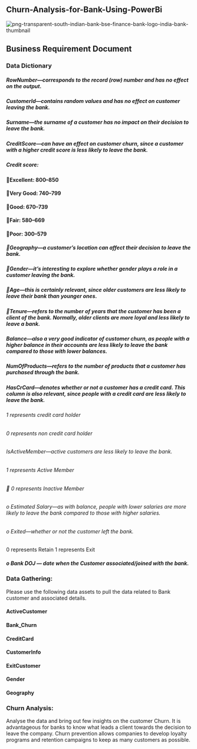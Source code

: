 ## Churn-Analysis-for-Bank-Using-PowerBi


![png-transparent-south-indian-bank-bse-finance-bank-logo-india-bank-thumbnail](https://github.com/Nikitasuryawanshi/Churn-Analysis-for-bank-using-PowerBI/assets/105000370/76ec82c0-8d82-449b-89a9-cdc337e46a0e)

## Business Requirement Document
### Data Dictionary
##### RowNumber—corresponds to the record (row) number and has no effect on the output.
##### CustomerId—contains random values and has no effect on customer leaving the bank.
##### Surname—the surname of a customer has no impact on their decision to leave the bank.
##### CreditScore—can have an effect on customer churn, since a customer with a higher credit score is less likely to leave the bank.
##### Credit score:
#### Excellent: 800–850
#### Very Good: 740–799
#### Good: 670–739
#### Fair: 580–669
#### Poor: 300–579

##### Geography—a customer’s location can affect their decision to leave the bank.
##### Gender—it’s interesting to explore whether gender plays a role in a customer leaving the bank.
##### Age—this is certainly relevant, since older customers are less likely to leave their bank than younger ones.
##### Tenure—refers to the number of years that the customer has been a client of the bank. Normally, older clients are more loyal and less likely to leave a bank.
#####  Balance—also a very good indicator of customer churn, as people with a higher balance in their accounts are less likely to leave the bank compared to those with lower balances.
#####  NumOfProducts—refers to the number of products that a customer has purchased through the bank. 
#####  HasCrCard—denotes whether or not a customer has a credit card. This column is also relevant, since people with a credit card are less likely to leave the bank.
######  1 represents credit card holder
###### 0 represents non credit card holder
######  IsActiveMember—active customers are less likely to leave the bank.
######  1 represents Active Member
######  0 represents Inactive Member
###### o Estimated Salary—as with balance, people with lower salaries are more likely to leave the bank compared to those with higher salaries.
###### o Exited—whether or not the customer left the bank.
  0 represents Retain 
  1 represents Exit
##### o Bank DOJ — date when the Customer associated/joined  with the bank.



### Data Gathering:

Please use the following data assets to pull the data related to Bank customer and associated details.
#### ActiveCustomer 
#### Bank_Churn
#### CreditCard
#### CustomerInfo
#### ExitCustomer
#### Gender
#### Geography

### Churn Analysis:
Analyse the data and bring out few insights on the customer Churn.
It is advantageous for banks to know what leads a client towards the decision to leave the company.
Churn prevention allows companies to develop loyalty programs and retention campaigns to keep as many customers as possible.

